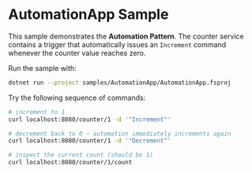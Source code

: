 # AutomationApp Sample

This sample demonstrates the **Automation Pattern**. The counter service
contains a trigger that automatically issues an `Increment` command whenever
the counter value reaches zero.

Run the sample with:

```bash
dotnet run --project samples/AutomationApp/AutomationApp.fsproj
```

Try the following sequence of commands:

```bash
# increment to 1
curl localhost:8080/counter/1 -d '"Increment"'

# decrement back to 0 – automation immediately increments again
curl localhost:8080/counter/1 -d '"Decrement"'

# inspect the current count (should be 1)
curl localhost:8080/counter/1/count
```
